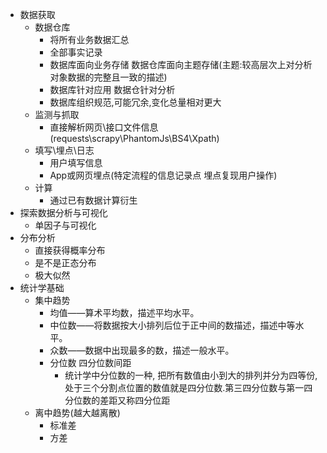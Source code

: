 - 数据获取
  - 数据仓库
    - 将所有业务数据汇总
    - 全部事实记录
    - 数据库面向业务存储 数据仓库面向主题存储(主题:较高层次上对分析对象数据的完整且一致的描述)
    - 数据库针对应用 数据仓针对分析
    - 数据库组织规范,可能冗余,变化总量相对更大
  - 监测与抓取
    - 直接解析网页\接口文件信息(requests\scrapy\PhantomJs\BS4\Xpath)
  - 填写\埋点\日志
    - 用户填写信息
    - App或网页埋点(特定流程的信息记录点 埋点复现用户操作)
  - 计算
    - 通过已有数据计算衍生
- 探索数据分析与可视化
  - 单因子与可视化
- 分布分析
  - 直接获得概率分布
  - 是不是正态分布
  - 极大似然
- 统计学基础
  - 集中趋势
    - 均值——算术平均数，描述平均水平。
    - 中位数——将数据按大小排列后位于正中间的数描述，描述中等水平。
    - 众数——数据中出现最多的数，描述一般水平。
    - 分位数 四分位数间距
      - 统计学中分位数的一种, 把所有数值由小到大的排列并分为四等份, 处于三个分割点位置的数值就是四分位数.第三四分位数与第一四分位数的差距又称四分位距
  - 离中趋势(越大越离散)
    - 标准差
    - 方差
